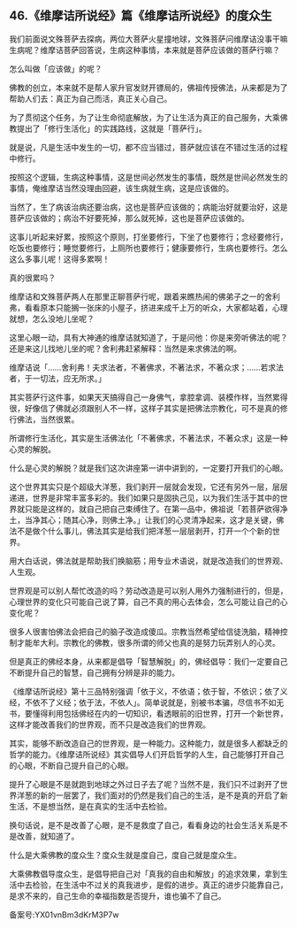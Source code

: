 ## 46.《维摩诘所说经》篇《维摩诘所说经》的度众生
我们前面说文殊菩萨去探病，两位大菩萨火星撞地球，文殊菩萨问维摩诘没事干嘛生病呢？维摩诘菩萨回答说，生病这种事情，本来就是菩萨应该做的菩萨行嘛？


怎么叫做「应该做」的呢？


佛教的创立，本来就不是帮人家升官发财开镖局的，佛祖传授佛法，从来都是为了帮助人们去：真正为自己而活，真正关心自己。


为了贯彻这个任务，为了让生命彻底解放，为了让生活为真正的自己服务，大乘佛教提出了「修行生活化」的实践路线，这就是「菩萨行」。


就是说，凡是生活中发生的一切，都不应当错过，菩萨就应该在不错过生活的过程中修行。


按照这个逻辑，生病这种事情，这是世间必然发生的事情，既然是世间必然发生的事情，俺维摩诘当然没理由回避，该生病就生病，这是应该做的。


当然了，生了病该治病还要治病，这也是菩萨应该做的；病能治好就要治好，这是菩萨应该做的；病治不好要死掉，那么就死掉，这也是菩萨应该做的。


这事儿听起来好累，按照这个原则，打坐要修行，下坐了也要修行；念经要修行，吃饭也要修行；睡觉要修行，上厕所也要修行；健康要修行，生病也要修行。怎么这么多事儿呢！这得多累啊！


真的很累吗？


维摩诘和文殊菩萨两人在那里正聊菩萨行呢，跟着来瞧热闹的佛弟子之一的舍利弗，看看原本只能搁一张床的小屋子，挤进来成千上万的听众，大家都站着，心理就想，怎么没地儿坐呢？


这里心眼一动，具有大神通的维摩诘就知道了，于是问他：你是来旁听佛法的呢？还是来这儿找地儿坐的呢？舍利弗赶紧解释：当然是来求佛法的啊。


维摩诘说「……舍利弗！夫求法者，不著佛求，不著法求，不著众求；……若求法者，于一切法，应无所求。」


其实菩萨行这件事，如果天天搞得自己一身佛气，拿腔拿调、装模作样，当然累得很，好像信了佛就必须跟别人不一样，这样子其实是把佛法宗教化，可不是真的修行佛法，当然很累。


所谓修行生活化，其实是生活佛法化「不著佛求，不著法求，不著众求」这是一种心灵的解脱。


什么是心灵的解脱？就是我们这次讲座第一讲中讲到的，一定要打开我们的心眼。


这个世界其实只是个超级大洋葱，我们剥开一层就会发现，它还有另外一层，层层递进，世界是非常丰富多彩的。我们如果只是固执己见，以为我们生活于其中的世界就只能是这样的，就自己把自己束缚住了。在第一品中，佛祖说「若菩萨欲得净土，当净其心；随其心净，则佛土净。」让我们的心灵清净起来，这才是关键，佛法不是做个什么事儿，佛法其实是给我们把洋葱一层层剥开，打开一个个新的世界。


用大白话说，佛法就是帮助我们换脑筋；用专业术语说，就是改造我们的世界观、人生观。


世界观是可以别人帮忙改造的吗？劳动改造是可以别人用外力强制进行的，但是，心理世界的变化只可能自己说了算，自己不真的用心去体会，怎么可能让自己的心变化呢？


很多人很害怕佛法会把自己的脑子改造成傻瓜。宗教当然希望给信徒洗脑，精神控制才能牟大利。宗教化的佛教，很多所谓的师父也真的是努力玩弄别人的心灵。


但是真正的佛经本身，从来都是倡导「智慧解脱」的，佛经倡导：我们一定要自己不断提升自己的智慧，自己拥有分辨是非的能力。


《维摩诘所说经》第十三品特别强调「依于义，不依语；依于智，不依识；依了义经，不依不了义经；依于法，不依人」。简单说就是，别被书本骗，尽信书不如无书，要懂得利用包括佛经在内的一切知识，看透眼前的旧世界，打开一个新世界，这样才能改善我们的世界观，而不只是改造我们的世界观。


其实，能够不断改造自己的世界观，是一种能力。这种能力，就是很多人都缺乏的哲学的能力。《维摩诘所说经》其实倡导人们开启哲学的人生，自己能够打开自己的心眼，不断自己提升自己的心眼。


提升了心眼是不是就跑到地球之外过日子去了呢？当然不是，我们只不过剥开了世界洋葱的新的一层罢了，我们面对的仍然是我们自己的生活，是不是真的开启了新生活，不是想当然，是在真实的生活中去检验。


换句话说，是不是改善了心眼，是不是救度了自己，看看身边的社会生活关系是不是改善，就知道了。


什么是大乘佛教的度众生？度众生就是度自己，度自己就是度众生。


大乘佛教倡导度众生，是倡导把自己对「真我的自由和解放」的追求效果，拿到生活中去检验，在生活中不过关的真我进步，是假的进步。真正的进步只能靠自己，是求不来的，自己生命的幸福指数是否提升，谁也骗不了自己。


备案号:YX01vnBm3dKrM3P7w

